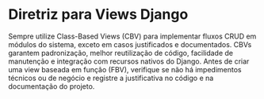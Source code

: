 # Diretriz para Views Django

Sempre utilize Class-Based Views (CBV) para implementar fluxos CRUD em módulos do sistema, exceto em casos justificados e documentados. CBVs garantem padronização, melhor reutilização de código, facilidade de manutenção e integração com recursos nativos do Django. Antes de criar uma view baseada em função (FBV), verifique se não há impedimentos técnicos ou de negócio e registre a justificativa no código e na documentação do projeto.
